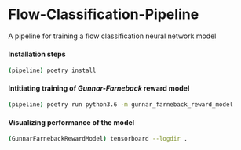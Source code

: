 # Flow-Classification-Pipeline
A pipeline for training a flow classification neural network model

#### Installation steps
```bash
(pipeline) poetry install
```

#### Intitiating training of <i>Gunnar-Farneback</i> reward model
```bash
(pipeline) poetry run python3.6 -m gunnar_farneback_reward_model
```

#### Visualizing performance of the model
```bash
(GunnarFarnebackRewardModel) tensorboard --logdir .  
```
